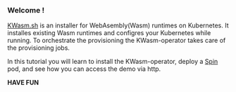 
<br>

### Welcome !

[KWasm.sh](https://kwasm.sh) is an installer for WebAsembly(Wasm) runtimes on Kubernetes. It installes existing Wasm runtimes and configres your Kubernetes while running. To orchestrate the provisioning the KWasm-operator takes care of the provisioning jobs.

In this tutorial you will learn to install the KWasm-operator, deploy a [Spin](https://developer.fermyon.com/spin/index) pod, and see how you can access the demo via http.

**HAVE FUN**
